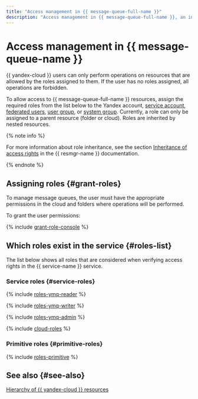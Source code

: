 ```yaml
---
title: "Access management in {{ message-queue-full-name }}"
description: "Access management in {{ message-queue-full-name }}, an inter-application messaging system. To grant access to {{ message-queue-full-name }} resources, assign the necessary roles from the list below to the user."
---
```


# Access management in {{ message-queue-name }}

{{ yandex-cloud }} users can only perform operations on resources that are allowed by the roles assigned to them. If the user has no roles assigned, all operations are forbidden.

To allow access to {{ message-queue-full-name }} resources, assign the required roles from the list below to the Yandex account, [service account](../../iam/concepts/users/service-accounts.md), [federated users](../../iam/concepts/federations.md), [user group](../../organization/operations/manage-groups.md), or [system group](../../iam/concepts/access-control/system-group.md). Currently, a role can only be assigned to a parent resource (folder or cloud). Roles are inherited by nested resources.

{% note info %}

For more information about role inheritance, see the section [Inheritance of access rights](../../resource-manager/concepts/resources-hierarchy.md#access-rights-inheritance) in the {{ resmgr-name }} documentation.

{% endnote %}

## Assigning roles {#grant-roles}

To manage message queues, the user must have the appropriate permissions in the cloud and folders where operations will be performed.

To grant the user permissions:

{% include [grant-role-console](../../_includes/grant-role-console.md) %}

## Which roles exist in the service {#roles-list}

The list below shows all roles that are considered when verifying access rights in the {{ service-name }} service.

### Service roles {#service-roles}

{% include [roles-ymq-reader](../../_includes/roles-ymq-reader.md) %}

{% include [roles-ymq-writer](../../_includes/roles-ymq-writer.md) %}

{% include [roles-ymq-admin](../../_includes/roles-ymq-admin.md) %}

{% include [cloud-roles](../../_includes/cloud-roles.md) %}

### Primitive roles {#primitive-roles}

{% include [roles-primitive](../../_includes/roles-primitive.md) %}

## See also {#see-also}

[Hierarchy of {{ yandex-cloud }} resources](../../resource-manager/concepts/resources-hierarchy.md)
